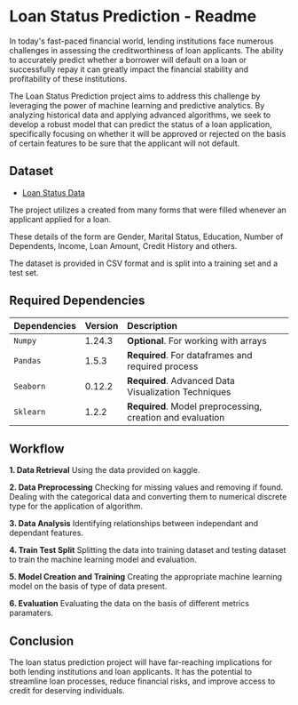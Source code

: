 
# Loan Status Prediction - Readme

In today's fast-paced financial world, lending institutions face numerous challenges in assessing the creditworthiness of loan applicants. The ability to accurately predict whether a borrower will default on a loan or successfully repay it can greatly impact the financial stability and profitability of these institutions.

The Loan Status Prediction project aims to address this challenge by leveraging the power of machine learning and predictive analytics. By analyzing historical data and applying advanced algorithms, we seek to develop a robust model that can predict the status of a loan application, specifically focusing on whether it will be approved or rejected on the basis of certain features to be sure that the applicant will not default.

## Dataset

 - [Loan Status Data](https://www.kaggle.com/datasets/ninzaami/loan-predication)

The project utilizes a created from many forms that were filled whenever an applicant applied for a loan.

These details of the form are Gender, Marital Status, Education, Number of Dependents, Income, Loan Amount, Credit History and others.

The dataset is provided in CSV format and is split into a training set and a test set.
## Required Dependencies


| Dependencies | Version     | Description                |
| :-------- | :------- | :------------------------- |
| `Numpy` | 1.24.3 | **Optional**. For working with arrays |
| `Pandas` | 1.5.3 | **Required**. For dataframes and required process |
| `Seaborn` | 0.12.2 | **Required**. Advanced Data Visualization Techniques |
| `Sklearn` | 1.2.2 | **Required**. Model preprocessing, creation and evaluation |




## Workflow

**1. Data Retrieval** Using the data provided on kaggle.

**2. Data Preprocessing** Checking for missing values and removing if found. Dealing with the categorical data and converting them to numerical discrete type for the application of algorithm.

**3. Data Analysis** Identifying relationships between independant and dependant features.

**4. Train Test Split** Splitting the data into training dataset and testing dataset to train the machine learning model and evaluation.

**5. Model Creation and Training** Creating the appropriate machine learning model on the basis of type of data present.

**6. Evaluation** Evaluating the data on the basis of different metrics paramaters.


## Conclusion

The loan status prediction project will have far-reaching implications for both lending institutions and loan applicants. It has the potential to streamline loan processes, reduce financial risks, and improve access to credit for deserving individuals.
